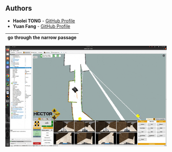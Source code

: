 ## Authors

- **Haolei TONG** - [GitHub Profile]([https://github.com/alice](https://github.com/ThomassTon))
- **Yuan Fang** - [GitHub Profile]([https://github.com/bob](https://github.com/FangYzzz))

|go through the narrow passage|
|---|
<img src="./video/go_through_narrow_passage.gif" alt="005" style="zoom: 70%;" />
